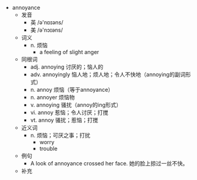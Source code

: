 - annoyance
  - 发音
    - 英 /ə'nɒɪəns/
    - 美 /ə'nɔɪəns/
  - 词义
    - n. 烦恼
      - a feeling of slight anger
  - 同根词
    - adj. annoying 讨厌的；恼人的
    - adv. annoyingly 恼人地；烦人地；令人不快地（annoying的副词形式）
    - n. annoy 烦恼（等于annoyance）
    - n. annoyer 烦恼物
    - v. annoying 骚扰（annoy的ing形式）
    - vi. annoy 惹恼；令人讨厌；打搅
    - vt. annoy 骚扰；惹恼；打搅
  - 近义词
    - n. 烦恼；可厌之事；打扰
      - worry
      - trouble
  - 例句
    - A look of annoyance crossed her face. 她的脸上掠过一丝不快。
  - 补充
